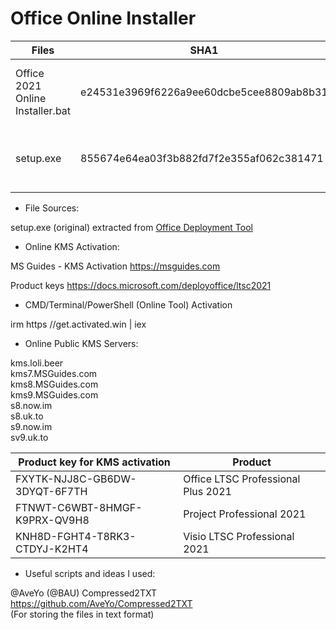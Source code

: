 # Office Online Installer

| Files | SHA1 | Virustotal |
| --- | --- | --- |
| Office 2021 Online Installer.bat | e24531e3969f6226a9ee60dcbe5cee8809ab8b31 | 0/56 2021-11-20 00:59:56 UTC |
| setup.exe | 855674e64ea03f3b882fd7f2e355af062c381471 | 0/66 2021-11-19 16:00:14 UTC |

- File Sources:

 setup.exe (original) extracted from [Office Deployment Tool](https://www.microsoft.com/download/details.aspx?id=49117)

- Online KMS Activation:

 MS Guides - KMS Activation
 <https://msguides.com>

 Product keys
 <https://docs.microsoft.com/deployoffice/ltsc2021>

- CMD/Terminal/PowerShell (Online Tool) Activation

irm https //get.activated.win | iex


- Online Public KMS Servers:

 kms.loli.beer  
 kms7.MSGuides.com  
 kms8.MSGuides.com  
 kms9.MSGuides.com  
 s8.now.im  
 s8.uk.to  
 s9.now.im  
 sv9.uk.to

| Product key for KMS activation | Product |
| --- | --- |
| FXYTK-NJJ8C-GB6DW-3DYQT-6F7TH | Office LTSC Professional Plus 2021 |
| FTNWT-C6WBT-8HMGF-K9PRX-QV9H8 | Project Professional 2021 |
| KNH8D-FGHT4-T8RK3-CTDYJ-K2HT4 | Visio LTSC Professional 2021 |

- Useful scripts and ideas I used:

 @AveYo (@BAU) Compressed2TXT  
               <https://github.com/AveYo/Compressed2TXT>  
               (For storing the files in text format)
